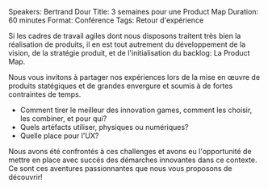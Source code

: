 Speakers: Bertrand Dour
Title: 3 semaines pour une Product Map
Duration: 60 minutes
Format: Conférence
Tags: Retour d'expérience

Si les cadres de travail agiles dont nous disposons traitent très bien la réalisation de produits, il en est tout autrement du développement de la vision, de la stratégie produit, et de l'initialisation du backlog: La Product Map.

Nous vous invitons à partager nos expériences lors de la mise en œuvre de produits statégiques et de grandes envergure et soumis à de fortes contraintes de temps.

- Comment tirer le meilleur des innovation games, comment les choisir, les combiner, et pour qui?
- Quels artéfacts utiliser, physiques ou numériques?
- Quelle place pour l'UX?

Nous avons été confrontés à ces challenges et avons eu l'opportunité de mettre en place avec succès des démarches innovantes dans ce contexte.
Ce sont ces aventures passionnantes que nous vous proposons de découvrir!

